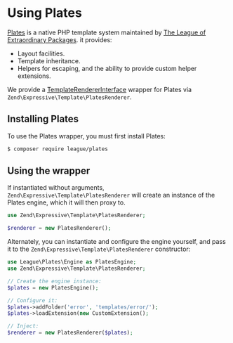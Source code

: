 # Using Plates

[Plates](https://github.com/thephpleague/plates) is a native PHP template system
maintained by [The League of Extraordinary Packages](http://thephpleague.com).
it provides:

- Layout facilities.
- Template inheritance.
- Helpers for escaping, and the ability to provide custom helper extensions.

We provide a [TemplateRendererInterface](interface.md) wrapper for Plates via
`Zend\Expressive\Template\PlatesRenderer`.

## Installing Plates

To use the Plates wrapper, you must first install Plates:

```bash
$ composer require league/plates
```

## Using the wrapper

If instantiated without arguments, `Zend\Expressive\Template\PlatesRenderer` will create
an instance of the Plates engine, which it will then proxy to.

```php
use Zend\Expressive\Template\PlatesRenderer;

$renderer = new PlatesRenderer();
```

Alternately, you can instantiate and configure the engine yourself, and pass it
to the `Zend\Expressive\Template\PlatesRenderer` constructor:

```php
use League\Plates\Engine as PlatesEngine;
use Zend\Expressive\Template\PlatesRenderer;

// Create the engine instance:
$plates = new PlatesEngine();

// Configure it:
$plates->addFolder('error', 'templates/error/');
$plates->loadExtension(new CustomExtension();

// Inject:
$renderer = new PlatesRenderer($plates);
```
